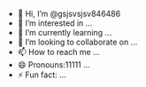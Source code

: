 - 👋 Hi, I’m @gsjsvsjsv846486
- 👀 I’m interested in ...
- 🌱 I’m currently learning ...
- 💞️ I’m looking to collaborate on ...
- 📫 How to reach me ...
- 😄 Pronouns:11111 ...
- ⚡ Fun fact: ...

<!---
gsjsvsjsv846486/gsjsvsjsv846486 is a ✨ special ✨ repository because its `README.md` (this file) appears on your GitHub profile.
You can click the Preview link to take a look at your changes.
--->
